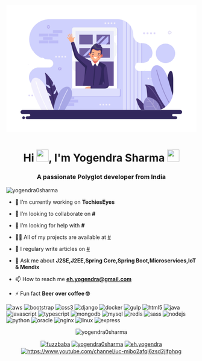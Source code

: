 <div style="text-align-last: center;">
<h1 align="center">
<img src="./assets/wc1.png"></img></h1></div>
<h1 align="center">Hi <img src="https://emojis.slackmojis.com/emojis/images/1471045839/793/computerrage.gif"  width="32" height="32" />, I'm Yogendra Sharma <img src="https://emojis.slackmojis.com/emojis/images/1471045863/884/ninja.gif?1471045863" width="32" height="32" /></h1>
<h3 align="center">A passionate Polyglot developer from India </h3>

<p align="left"> <img src="https://komarev.com/ghpvc/?username=yogendra0sharma" alt="yogendra0sharma" /> </p>

- 🔭 I’m currently working on **TechiesEyes**

- 👯 I’m looking to collaborate on **#**

- 🤔 I’m looking for help with **#**

- 👨‍💻 All of my projects are available at [#](#)

- 📝 I regulary write articles on [#](#)

- 💬 Ask me about **J2SE,J2EE,Spring Core,Spring Boot,Microservices,IoT & Mendix**

- 📫 How to reach me **eh.yogendra@gmail.com**

- ⚡ Fun fact **Beer over coffee 🤓**

<p align="left"><img src="https://devicons.github.io/devicon/devicon.git/icons/amazonwebservices/amazonwebservices-original-wordmark.svg" alt="aws" width="48" height="48"/> <img src="https://devicons.github.io/devicon/devicon.git/icons/bootstrap/bootstrap-plain.svg" alt="bootstrap" width="48" height="48"/> <img src="https://devicons.github.io/devicon/devicon.git/icons/css3/css3-original-wordmark.svg" alt="css3" width="48" height="48"/> <img src="https://devicons.github.io/devicon/devicon.git/icons/django/django-original.svg" alt="django" width="48" height="48"/> <img src="https://devicons.github.io/devicon/devicon.git/icons/docker/docker-original-wordmark.svg" alt="docker" width="48" height="48"/> <img src="https://devicons.github.io/devicon/devicon.git/icons/gulp/gulp-plain.svg" alt="gulp" width="48" height="48"/> <img src="https://devicons.github.io/devicon/devicon.git/icons/html5/html5-original-wordmark.svg" alt="html5" width="48" height="48"/> <img src="https://devicons.github.io/devicon/devicon.git/icons/java/java-original-wordmark.svg" alt="java" width="48" height="48"/> <img src="https://devicons.github.io/devicon/devicon.git/icons/javascript/javascript-original.svg" alt="javascript" width="48" height="48"/> <img src="https://devicons.github.io/devicon/devicon.git/icons/typescript/typescript-original.svg" alt="typescript" width="48" height="48"/> <img src="https://devicons.github.io/devicon/devicon.git/icons/mongodb/mongodb-original-wordmark.svg" alt="mongodb" width="48" height="48"/> <img src="https://devicons.github.io/devicon/devicon.git/icons/mysql/mysql-original-wordmark.svg" alt="mysql" width="48" height="48"/> <img src="https://devicons.github.io/devicon/devicon.git/icons/redis/redis-original-wordmark.svg" alt="redis" width="48" height="48"/> <img src="https://devicons.github.io/devicon/devicon.git/icons/sass/sass-original.svg" alt="sass" width="48" height="48"/> <img src="https://devicons.github.io/devicon/devicon.git/icons/nodejs/nodejs-original-wordmark.svg" alt="nodejs" width="48" height="48"/> <img src="https://devicons.github.io/devicon/devicon.git/icons/python/python-original-wordmark.svg" alt="python" width="48" height="48"/> <img src="https://devicons.github.io/devicon/devicon.git/icons/oracle/oracle-original.svg" alt="oracle" width="48" height="48"/> <img src="https://devicons.github.io/devicon/devicon.git/icons/nginx/nginx-original.svg" alt="nginx" width="48" height="48"/> <img src="https://devicons.github.io/devicon/devicon.git/icons/linux/linux-original.svg" alt="linux" width="48" height="48"/> <img src="https://devicons.github.io/devicon/devicon.git/icons/express/express-original-wordmark.svg" alt="express" width="48" height="48"/></p><p align="center"> <img src="https://github-readme-stats.vercel.app/api?username=yogendra0sharma&show_icons=true" alt="yogendra0sharma" /> </p>

<p align="center">
<a href="https://twitter.com/fuzzbaba" target="blank"><img align="center" src="https://cdn.jsdelivr.net/npm/simple-icons@3.0.1/icons/twitter.svg" alt="fuzzbaba" height="20" width="20" /></a>
<a href="https://linkedin.com/in/yogendra0sharma" target="blank"><img align="center" src="https://cdn.jsdelivr.net/npm/simple-icons@3.0.1/icons/linkedin.svg" alt="yogendra0sharma" height="20" width="20" /></a>
<a href="https://fb.com/eh.yogendra" target="blank"><img align="center" src="https://cdn.jsdelivr.net/npm/simple-icons@3.0.1/icons/facebook.svg" alt="eh.yogendra" height="20" width="20" /></a>
<a href="https://www.youtube.com/c/https://www.youtube.com/channel/uc-mibo2afqi6zsd2jlfphpg" target="blank"><img align="center" src="https://cdn.jsdelivr.net/npm/simple-icons@3.0.1/icons/youtube.svg" alt="https://www.youtube.com/channel/uc-mibo2afqi6zsd2jlfphpg" height="20" width="20" /></a>
</p>